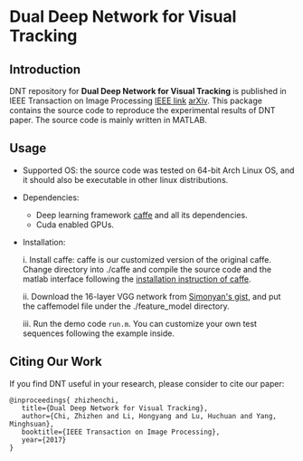 # Dual Deep Network for Visual Tracking
## Introduction
DNT repository for **Dual Deep Network for Visual Tracking** is published in IEEE Transaction on Image Processing [IEEE link]() [arXiv](https://arxiv.org/abs/1612.06053). This package contains the source code to reproduce the experimental results of DNT paper. The source code is mainly written in MATLAB.

## Usage
+ Supported OS: the source code was tested on 64-bit Arch Linux OS, and it should also be executable in other linux distributions.

+ Dependencies:
  + Deep learning framework [caffe](http://caffe.berkeleyvision.org/) and all its dependencies.
  + Cuda enabled GPUs.

+ Installation:

    i. Install caffe: caffe is our customized version of the original caffe. Change directory into ./caffe and compile the source code and the matlab interface following the [installation instruction of caffe](http://caffe.berkeleyvision.org/installation.html).

    ii. Download the 16-layer VGG network from [Simonyan's gist](https://gist.github.com/ksimonyan/211839e770f7b538e2d8), and put the caffemodel file under the ./feature_model directory.

    iii. Run the demo code `run.m`. You can customize your own test sequences following the example inside.

## Citing Our Work
If you find DNT useful in your research, please consider to cite our paper:

    @inproceedings{ zhizhenchi,
       title={Dual Deep Network for Visual Tracking},
       author={Chi, Zhizhen and Li, Hongyang and Lu, Huchuan and Yang, Minghsuan},
       booktitle={IEEE Transaction on Image Processing},
       year={2017}
    }

